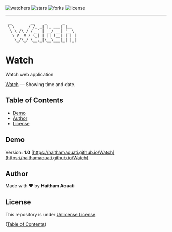 ![watchers](https://custom-icon-badges.demolab.com/github/watchers/haithamaouati/Watch?logo=eye)
![stars](https://custom-icon-badges.demolab.com/github/stars/haithamaouati/Watch?logo=star)
![forks](https://custom-icon-badges.demolab.com/github/forks/haithamaouati/Watch?logo=repo-forked)
![license](https://custom-icon-badges.demolab.com/github/license/haithamaouati/Watch?logo=law)
___
```
 __        __    _       _      
 \ \      / /_ _| |_ ___| |__   
  \ \ /\ / / _` | __/ __| '_ \  
   \ V  V / (_| | || (__| | | | 
    \_/\_/ \__,_|\__\___|_| |_| 
```

# Watch
Watch web application

[Watch](https://haithamaouati.github.io/Watch/) — Showing time and date.

## Table of Contents
- [Demo](#demo)
- [Author](#author)
- [License](#license)

## Demo
Version: **1.0**
[https://haithamaouati.github.io/Watch](https://haithamaouati.github.io/Watch)

## Author
Made with :heart: by **Haitham Aouati**

## License
This repository is under [Unlicense License](https://github.com/haithamaouati/DZ-SIM-Codes/blob/main/LICENSE).

([Table of Contents](#table-of-contents))
